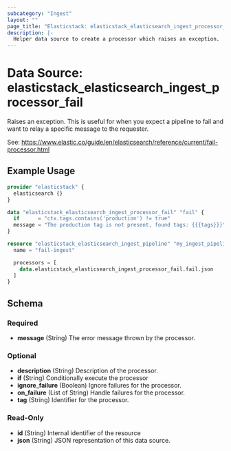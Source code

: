 ```yaml
---
subcategory: "Ingest"
layout: ""
page_title: "Elasticstack: elasticstack_elasticsearch_ingest_processor_fail Data Source"
description: |-
  Helper data source to create a processor which raises an exception.
---
```


# Data Source: elasticstack_elasticsearch_ingest_processor_fail

Raises an exception. This is useful for when you expect a pipeline to fail and want to relay a specific message to the requester.

See: https://www.elastic.co/guide/en/elasticsearch/reference/current/fail-processor.html


## Example Usage

```terraform
provider "elasticstack" {
  elasticsearch {}
}

data "elasticstack_elasticsearch_ingest_processor_fail" "fail" {
  if      = "ctx.tags.contains('production') != true"
  message = "The production tag is not present, found tags: {{{tags}}}"
}

resource "elasticstack_elasticsearch_ingest_pipeline" "my_ingest_pipeline" {
  name = "fail-ingest"

  processors = [
    data.elasticstack_elasticsearch_ingest_processor_fail.fail.json
  ]
}
```

<!-- schema generated by tfplugindocs -->
## Schema

### Required

- **message** (String) The error message thrown by the processor.

### Optional

- **description** (String) Description of the processor.
- **if** (String) Conditionally execute the processor
- **ignore_failure** (Boolean) Ignore failures for the processor.
- **on_failure** (List of String) Handle failures for the processor.
- **tag** (String) Identifier for the processor.

### Read-Only

- **id** (String) Internal identifier of the resource
- **json** (String) JSON representation of this data source.
